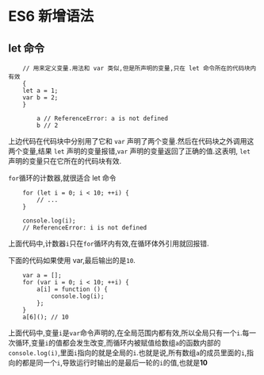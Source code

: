 # ES6 新增语法

## let 命令

```
    // 用来定义变量.用法和 var 类似,但是所声明的变量,只在 let 命令所在的代码块内有效
    {
    let a = 1;
    var b = 2;
    }

        a // ReferenceError: a is not defined
        b // 2
```

上边代码在代码块中分别用了它和 `var` 声明了两个变量.然后在代码块之外调用这两个变量,结果 `let` 声明的变量报错,`var` 声明的变量返回了正确的值.这表明, `let` 声明的变量只在它所在的代码块有效.

`for`循环的计数器,就很适合 let 命令

```
    for (let i = 0; i < 10; ++i) {
        // ...
    }

    console.log(i);
    // ReferenceError: i is not defined
```

上面代码中,计数器`i`只在`for`循环内有效,在循环体外引用就回报错.

下面的代码如果使用 var,最后输出的是`10`.

```
    var a = [];
    for (var i = 0; i < 10; ++i) {
        a[i] = function () {
            console.log(i);
        };
    }
    a[6](); // 10
```

上面代码中,变量`i`是`var`命令声明的,在全局范围内都有效,所以全局只有一个`i`.每一次循环,变量`i`的值都会发生改变,而循环内被赋值给数组`a`的函数内部的`console.log(i)`,里面`i`指向的就是全局的`i`.也就是说,所有数组`a`的成员里面的`i`,指向的都是同一个`i`,导致运行时输出的是最后一轮的`i`的值,也就是**10**
